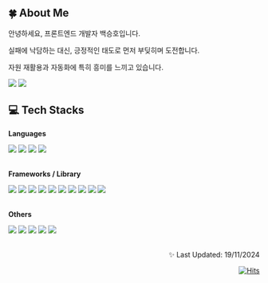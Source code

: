 
## 🍀 About Me

<p>안녕하세요, 프론트엔드 개발자 백승호입니다.</p>
<p>실패에 낙담하는 대신, 긍정적인 태도로 먼저 부딪히며 도전합니다.</p>
<p>자원 재활용과 자동화에 특히 흥미를 느끼고 있습니다.</p>

<p>
  <a href="https://seunghowhite.github.io" target="_blank"><img src="https://img.shields.io/badge/Blog-181717?style=for-the-badge&logo=github&logoColor=white"/></a>
  <a href="mailto:qortmdgh0320@gmail.com" target="_blank"><img src="https://img.shields.io/badge/qortmdgh0320@gmail.com-EA4335?style=for-the-badge&logo=Gmail&logoColor=white"/></a>
  
</p>

## 💻 Tech Stacks

**Languages**
<div>
  <img src="https://img.shields.io/badge/JavaScript-131418?style=for-the-badge&logo=javascript&logoColor=f7df1e" />
  <img src="https://img.shields.io/badge/TypeScript-131418?style=for-the-badge&logo=typescript&logoColor=007ACC" />
  <img src="https://img.shields.io/badge/HTML5-131418?style=for-the-badge&logo=html5&logoColor=E34F26" />
  <img src="https://img.shields.io/badge/CSS3-131418?style=for-the-badge&logo=css3&logoColor=1572B6" />
</div><br />

**Frameworks / Library**
<div>
  <img src="https://img.shields.io/badge/React-131418?style=for-the-badge&logo=react&logoColor=61DAFB" />
  <img src="https://img.shields.io/badge/Next.js-131418?style=for-the-badge&logo=nextdotjs&logoColor=FFFFFF" />
  <img src="https://img.shields.io/badge/React_Native-131418?style=for-the-badge&logo=react&logoColor=61DAFB" />
  <img src="https://img.shields.io/badge/Tailwind_CSS-131418?style=for-the-badge&logo=tailwindcss&logoColor=06B6D4" />
  <img src="https://img.shields.io/badge/styled--components-131418?style=for-the-badge&logo=styled-components&logoColor=DB7093" />
  <img src="https://img.shields.io/badge/React_Query-131418?style=for-the-badge&logo=reactquery&logoColor=FF4154" />
  <img src="https://img.shields.io/badge/Recoil-131418?style=for-the-badge&logo=recoil&logoColor=007AF4" />
  <img src="https://img.shields.io/badge/Redux-131418?style=for-the-badge&logo=redux&logoColor=764ABC" />
  <img src="https://img.shields.io/badge/ESLint-131418?style=for-the-badge&logo=eslint&logoColor=4B32C3" />
  <img src="https://img.shields.io/badge/Prettier-131418?style=for-the-badge&logo=prettier&logoColor=F7B93E" />
</div>

<br />

**Others**
<div>
  
  <img src="https://img.shields.io/badge/Git-131418?style=for-the-badge&logo=git&logoColor=F05032" />
  <img src="https://img.shields.io/badge/Docker-131418?style=for-the-badge&logo=docker&logoColor=2496ED" />
  <img src="https://img.shields.io/badge/Ubuntu-131418?style=for-the-badge&logo=ubuntu&logoColor=E95420" />
  <img src="https://img.shields.io/badge/Jenkins-131418?style=for-the-badge&logo=jenkins&logoColor=D24939" />
  <img src="https://img.shields.io/badge/Microsoft_Azure-131418?style=for-the-badge&logo=microsoft-azure&logoColor=0078D4" />
</div>
<br />

<div align="right">
  <p>✨ Last Updated: 19/11/2024 </p>
  <a href="https://hits.seeyoufarm.com">
    <img src="https://hits.seeyoufarm.com/api/count/incr/badge.svg?url=https%3A%2F%2Fgithub.com%2Fseunghowhite&count_bg=%23000000&title_bg=%230477FB&icon=&icon_color=%23E7E7E7&title=Views&edge_flat=false" alt="Hits">
  </a>
</div>

